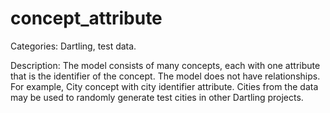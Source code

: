 


# concept_attribute

Categories: Dartling, test data.

Description: The model consists of many concepts, each with one attribute that is the identifier of the concept. The model does not have relationships. For example, City concept with city identifier attribute. Cities from the data may be used to randomly generate test cities in other Dartling projects.







